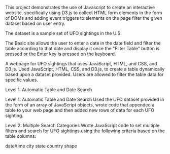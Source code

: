 
This project demonstrates the use of Javascript to create an interactive website, specifically using D3.js to collect HTML form elements in the form of DOMs and adding event triggers to elements on the page filter the given dataset based on user entry. 

The dataset is a sample set of UFO sightings in the U.S.

The Basic site allows the user to enter a date in the date field and filter the table according to that date and display it once the "Filter Table" button is pressed or the Enter key is pressed on the keyboard.

A webpage for UFO sightings that uses JavaScript, HTML, and CSS, and D3.js. 
Used JavaScript, HTML, CSS, and D3.js, to create a table dynamically based upon a dataset provided. Users are allowed to filter the table data for specific values.

 Level 1: Automatic Table and Date Search 

Level 1: Automatic Table and Date Search
Used the UFO dataset provided in the form of an array of JavaScript objects, wrote code that appended a table to your web page and then added new rows of data for each UFO sighting.

Level 2: Multiple Search Categories
Wrote JavaScript code to set multiple filters and search for UFO sightings using the following criteria based on the table columns:

date/time
city
state
country
shape
